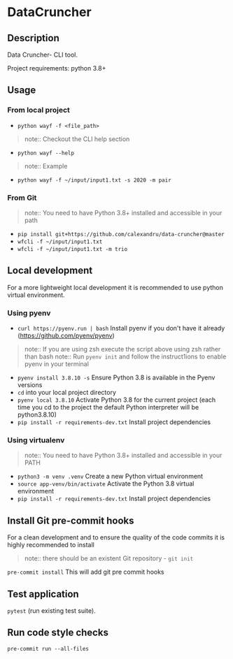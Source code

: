 # DataCruncher

## Description

Data Cruncher- CLI tool.

Project requirements: python 3.8+

## Usage

### From local project

* ``python wayf -f <file_path>``

> note:: Checkout the CLI help section

* ``python wayf --help``

> note:: Example

* ``python wayf -f ~/input/input1.txt -s 2020 -m pair``

### From Git

> note:: You need to have Python 3.8+ installed and accessible in your path

* ``pip install git+https://github.com/calexandru/data-cruncher@master``
* ``wfcli -f ~/input/input1.txt``
* ``wfcli -f ~/input/input1.txt -m trio``

## Local development

For a more lightweight local development it is recommended to use python virtual environment.

### Using pyenv

* ``curl https://pyenv.run | bash`` Install pyenv if you don't have it already (https://github.com/pyenv/pyenv)

> note:: If you are using zsh execute the script above using zsh rather than bash
> note:: Run ``pyenv init`` and follow the instruct1ions to enable pyenv in your terminal

* ``pyenv install 3.8.10 -s`` Ensure Python 3.8 is available in the Pyenv versions
* ``cd`` into your local project directory
* ``pyenv local 3.8.10`` Activate Python 3.8 for the current project (each time you cd to the project the default Python interpreter will be python3.8.10)
* ``pip install -r requirements-dev.txt`` Install project dependencies

### Using virtualenv

> note:: You need to have Python 3.8+ installed and accessible in your PATH

* ``python3 -m venv .venv`` Create a new Python virtual environment
* ``source app-venv/bin/activate`` Activate the Python 3.8 virtual environment
* ``pip install -r requirements-dev.txt`` Install project dependencies

## Install Git pre-commit hooks

For a clean development and to ensure the quality of the code commits it is highly recommended to install

> note:: there should be an existent Git repository - ``git init``

``pre-commit install`` This will add git pre commit hooks

## Test application

``pytest`` (run existing test suite).

## Run code style checks

``pre-commit run --all-files``
